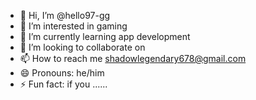 - 👋 Hi, I’m @hello97-gg
- 👀 I’m interested in gaming 
- 🌱 I’m currently learning app development 
- 💞️ I’m looking to collaborate on 
- 📫 How to reach me shadowlegendary678@gmail.com
- 😄 Pronouns: he/him
- ⚡ Fun fact: if you ......

<!---
hello97-gg/hello97-gg is a ✨ special ✨ repository because its `README.md` (this file) appears on your GitHub profile.
You can click the Preview link to take a look at your changes.
--->
